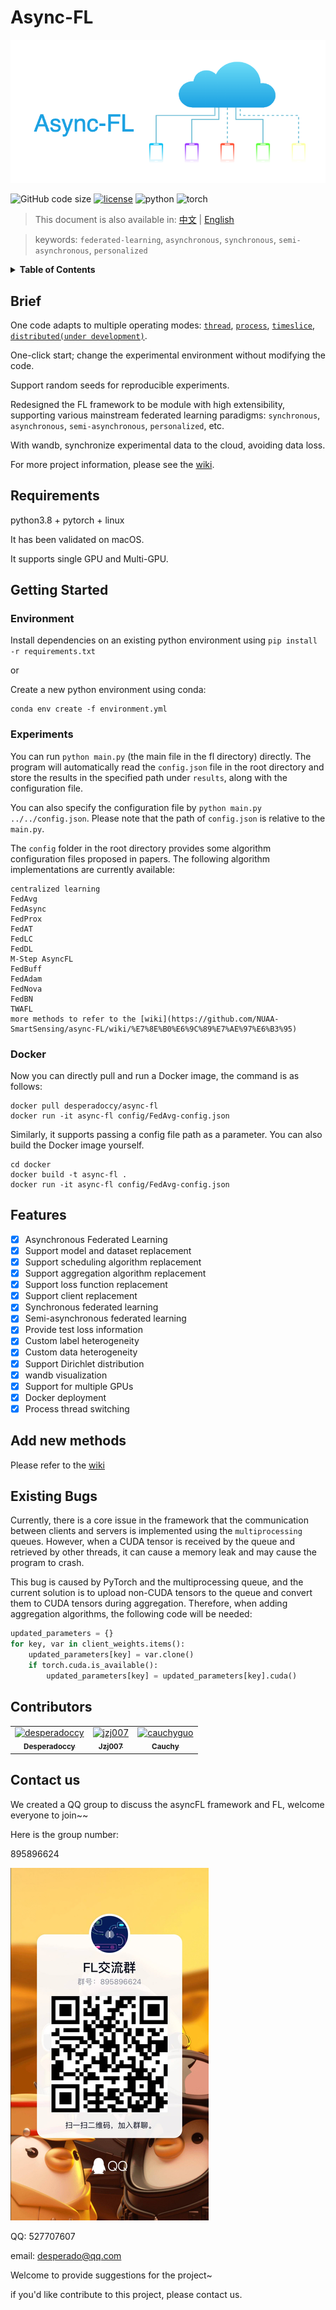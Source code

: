 # Async-FL

<img src="./doc/pic/header.png" style="width:800px"></img>

![GitHub code size](https://img.shields.io/github/languages/code-size/desperadoccy/async-FL?style=flat-square&logo=github)
[![license](https://img.shields.io/badge/license-MIT-green?style=flat-square&logo=github)](./license)
![python](https://img.shields.io/badge/python-3.8-blue?style=flat-square&logo=python)
![torch](https://img.shields.io/badge/torch-1.11.0-green?style=flat-square&logo=pytorch)

> This document is also available in: [中文](doc/readme-zh.md) | [English](readme.md)

> keywords: `federated-learning`, `asynchronous`, `synchronous`, `semi-asynchronous`, `personalized`

<details>
  <summary><b>Table of Contents</b></summary>
  <p>

- [Brief](#brief)
- [Requirements](#requirements)
- [Getting Started](#getting-started)
  - [Environment](#environment)
  - [Experiments](#experiments)
  - [Docker](#docker)
- [Features](#features)
- [Add new Methods](#add-new-methods)
- [Existing Bugs](#existing-bugs)
- [Contributors](#contributors)
- [Contact Us](#contact-us)

  </p>
</details>

## Brief

One code adapts to multiple operating modes: [`thread`](https://github.com/NUAA-SmartSensing/async-FL/wiki/mode#thread), [`process`](https://github.com/NUAA-SmartSensing/async-FL/wiki/mode#process),  [`timeslice`](https://github.com/NUAA-SmartSensing/async-FL/wiki/mode#timeslice), [`distributed(under development)`](https://github.com/NUAA-SmartSensing/async-FL/wiki/mode#distributed).

One-click start; change the experimental environment without modifying the code.

Support random seeds for reproducible experiments.

Redesigned the FL framework to be module with high extensibility, supporting various mainstream federated learning paradigms: `synchronous`, `asynchronous`, `semi-asynchronous`, `personalized`, etc.

With wandb, synchronize experimental data to the cloud, avoiding data loss.

For more project information, please see the [wiki](https://github.com/NUAA-SmartSensing/async-FL/wiki).

## Requirements

python3.8 + pytorch + linux

It has been validated on macOS.

It supports single GPU and Multi-GPU.

## Getting Started

### Environment

Install dependencies on an existing python environment using `pip install -r requirements.txt`

or

Create a new python environment using conda:

```shell
conda env create -f environment.yml
```

### Experiments
You can run `python main.py` (the main file in the fl directory) directly. The program will automatically read the `config.json` file in the root directory and store the results in the specified path under `results`, along with the configuration file.

You can also specify the configuration file by `python main.py ../../config.json`. Please note that the path of `config.json` is relative to the `main.py`.

The `config` folder in the root directory provides some algorithm configuration files proposed in papers. The following algorithm implementations are currently available:

```text
centralized learning
FedAvg
FedAsync
FedProx
FedAT
FedLC
FedDL
M-Step AsyncFL
FedBuff
FedAdam
FedNova
FedBN
TWAFL
more methods to refer to the [wiki](https://github.com/NUAA-SmartSensing/async-FL/wiki/%E7%8E%B0%E6%9C%89%E7%AE%97%E6%B3%95)
```

### Docker

Now you can directly pull and run a Docker image, the command is as follows:

```shell
docker pull desperadoccy/async-fl
docker run -it async-fl config/FedAvg-config.json
```

Similarly, it supports passing a config file path as a parameter. You can also build the Docker image yourself.

```shell
cd docker
docker build -t async-fl .
docker run -it async-fl config/FedAvg-config.json 
```

## Features

- [x] Asynchronous Federated Learning
- [x] Support model and dataset replacement
- [x] Support scheduling algorithm replacement
- [x] Support aggregation algorithm replacement
- [x] Support loss function replacement
- [x] Support client replacement
- [x] Synchronous federated learning
- [x] Semi-asynchronous federated learning
- [x] Provide test loss information
- [x] Custom label heterogeneity
- [x] Custom data heterogeneity
- [x] Support Dirichlet distribution
- [x] wandb visualization
- [x] Support for multiple GPUs
- [x] Docker deployment
- [x] Process thread switching

## Add new methods

Please refer to the [wiki](https://github.com/NUAA-SmartSensing/async-FL/wiki/module_guide#开发模块)

## Existing Bugs

Currently, there is a core issue in the framework that the communication between clients and servers is implemented using the `multiprocessing` queues. However, when a CUDA tensor is received by the queue and retrieved by other threads, it can cause a memory leak and may cause the program to crash.

This bug is caused by PyTorch and the multiprocessing queue, and the current solution is to upload non-CUDA tensors to the queue and convert them to CUDA tensors during aggregation. Therefore, when adding aggregation algorithms, the following code will be needed:

```python
updated_parameters = {}
for key, var in client_weights.items():
    updated_parameters[key] = var.clone()
    if torch.cuda.is_available():
        updated_parameters[key] = updated_parameters[key].cuda()
```

## Contributors

<!-- readme: contributors -start -->
<table>
<tr>
    <td align="center">
        <a href="https://github.com/desperadoccy">
            <img src="https://avatars.githubusercontent.com/u/44546125?v=4" width="100;" alt="desperadoccy"/>
            <br />
            <sub><b>Desperadoccy</b></sub>
        </a>
    </td>
    <td align="center">
        <a href="https://github.com/jzj007">
            <img src="https://avatars.githubusercontent.com/u/73173984?v=4" width="100;" alt="jzj007"/>
            <br />
            <sub><b>Jzj007</b></sub>
        </a>
    </td>
    <td align="center">
        <a href="https://github.com/cauchyguo">
            <img src="https://avatars.githubusercontent.com/u/41313807?v=4" width="100;" alt="cauchyguo"/>
            <br />
            <sub><b>Cauchy</b></sub>
        </a>
    </td></tr>
</table>
<!-- readme: contributors -end -->

## Contact us

We created a QQ group to discuss the asyncFL framework and FL, welcome everyone to join~~

Here is the group number:

895896624

![group_number](./doc/pic/group.png)

QQ: 527707607

email: desperado@qq.com

Welcome to provide suggestions for the project~

if you'd like contribute to this project, please contact us.
